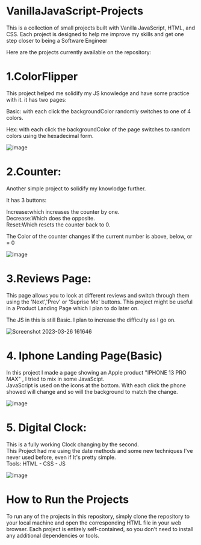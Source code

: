 # VanillaJavaScript-Projects

This is a collection of small projects built with Vanilla JavaScript, HTML, and CSS. Each project is designed to help me improve my skills and get one step closer to being a Software Engineer

Here are the projects currently available on the repository:


# 1.ColorFlipper
This project helped me solidify my JS knowledge and have some practice with it.
it has two pages:   
  
  Basic: with each click the backgroundColor randomly switches to one of 4 colors.

Hex: with each click the backgroundColor of the page switches to random colors using the hexadecimal form.  
  
  ![image](https://user-images.githubusercontent.com/123842557/227721642-0c8582f9-9669-4309-8778-73d3080d5551.png)
  
  
  
# 2.Counter:    
  
Another simple project to solidify my knowlodge further.  
  
 It has 3 buttons:   
    
Increase:which increases the counter by one.  
Decrease:Which does the opposite.     
Reset:Which resets the counter back to 0.     
  
The Color of the counter changes if the current number is above, below, or = 0    
    
![image](https://user-images.githubusercontent.com/123842557/227726426-ca82091e-0484-4830-8c02-b1b1cd4f932b.png)  
  
    
 # 3.Reviews Page:
 This page allows you to look at different reviews and switch through them using the 'Next','Prev' or 'Suprise Me' buttons. 
 This project might be useful in a Product Landing Page which I plan to do later on.
 
 The JS in this is still Basic. I plan to increase the difficulty as I go on.   
  
![Screenshot 2023-03-26 161646](https://user-images.githubusercontent.com/123842557/227789317-a2657329-2445-400a-9f48-f48683d74b99.png) 
  
  # 4. Iphone Landing Page(Basic)
  In this project I made a page showing an Apple product "IPHONE 13 PRO MAX" , I tried to mix in some JavaScipt.    
  JavaScript is used on the icons at the bottom. With each click the phone showed will change and so will the background to match the change. 
    
  ![image](https://user-images.githubusercontent.com/123842557/230727689-7798d6aa-202c-4289-bc55-6141f8aea5a5.png)
    
      
   # 5. Digital Clock:  
   This is a fully working Clock changing by the second.  
   This Project had me using the date methods and some new techniques I've never used before, even if It's pretty simple.     
   Tools: HTML - CSS - JS     
        
              
   ![image](https://user-images.githubusercontent.com/123842557/230749106-2b870d39-bb6b-40b1-ac4e-e27f0a57e71c.png)
           
        
   # How to Run the Projects 
To run any of the projects in this repository, simply clone the repository to your local machine and open the corresponding HTML file in your web browser. Each project is entirely self-contained, so you don't need to install any additional dependencies or tools.
